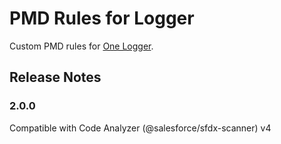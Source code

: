 # PMD Rules for Logger

Custom PMD rules for [One Logger](https://docs.kratapps.com/one-logger).

## Release Notes

### 2.0.0

Compatible with Code Analyzer (@salesforce/sfdx-scanner) v4